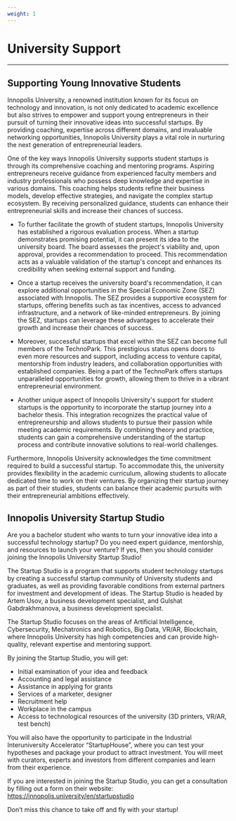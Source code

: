 ```yaml
---
weight: 1
---
```

# **University Support**    
---
## **Supporting Young Innovative Students**
  
Innopolis University, a renowned institution known for its focus on technology and innovation, is not only dedicated to academic excellence but also strives to empower and support young entrepreneurs in their pursuit of turning their innovative ideas into successful startups. By providing coaching, expertise across different domains, and invaluable networking opportunities, Innopolis University plays a vital role in nurturing the next generation of entrepreneurial leaders.

One of the key ways Innopolis University supports student startups is through its comprehensive coaching and mentoring programs. Aspiring entrepreneurs receive guidance from experienced faculty members and industry professionals who possess deep knowledge and expertise in various domains. This coaching helps students refine their business models, develop effective strategies, and navigate the complex startup ecosystem. By receiving personalized guidance, students can enhance their entrepreneurial skills and increase their chances of success.

- To further facilitate the growth of student startups, Innopolis University has established a rigorous evaluation process. When a startup demonstrates promising potential, it can present its idea to the university board. The board assesses the project's viability and, upon approval, provides a recommendation to proceed. This recommendation acts as a valuable validation of the startup's concept and enhances its credibility when seeking external support and funding.

- Once a startup receives the university board's recommendation, it can explore additional opportunities in the Special Economic Zone (SEZ) associated with Innopolis. The SEZ provides a supportive ecosystem for startups, offering benefits such as tax incentives, access to advanced infrastructure, and a network of like-minded entrepreneurs. By joining the SEZ, startups can leverage these advantages to accelerate their growth and increase their chances of success.

- Moreover, successful startups that excel within the SEZ can become full members of the TechnoPark. This prestigious status opens doors to even more resources and support, including access to venture capital, mentorship from industry leaders, and collaboration opportunities with established companies. Being a part of the TechnoPark offers startups unparalleled opportunities for growth, allowing them to thrive in a vibrant entrepreneurial environment.

- Another unique aspect of Innopolis University's support for student startups is the opportunity to incorporate the startup journey into a bachelor thesis. This integration recognizes the practical value of entrepreneurship and allows students to pursue their passion while meeting academic requirements. By combining theory and practice, students can gain a comprehensive understanding of the startup process and contribute innovative solutions to real-world challenges.

Furthermore, Innopolis University acknowledges the time commitment required to build a successful startup. To accommodate this, the university provides flexibility in the academic curriculum, allowing students to allocate dedicated time to work on their ventures. By organizing their startup journey as part of their studies, students can balance their academic pursuits with their entrepreneurial ambitions effectively.

## **Innopolis University Startup Studio**

Are you a bachelor student who wants to turn your innovative idea into a successful technology startup? Do you need expert guidance, mentorship, and resources to launch your venture? If yes, then you should consider joining the Innopolis University Startup Studio!

The Startup Studio is a program that supports student technology startups by creating a successful startup community of University students and graduates, as well as providing favorable conditions from external partners for investment and development of ideas. The Startup Studio is headed by Artem Usov, a business development specialist, and Gulshat Gabdrakhmanova, a business development specialist.

The Startup Studio focuses on the areas of Artificial Intelligence, Cybersecurity, Mechatronics and Robotics, Big Data, VR/AR, Blockchain, where Innopolis University has high competencies and can provide high-quality, relevant expertise and mentoring support.

By joining the Startup Studio, you will get:

- Initial examination of your idea and feedback
- Accounting and legal assistance
- Assistance in applying for grants
- Services of a marketer, designer
- Recruitment help
- Workplace in the campus
- Access to technological resources of the university (3D printers, VR/AR, test bench)

You will also have the opportunity to participate in the Industrial Interuniversity Accelerator “StartupHouse”, where you can test your hypotheses and package your product to attract investment. You will meet with curators, experts and investors from different companies and learn from their experience.

If you are interested in joining the Startup Studio, you can get a consultation by filling out a form on their website: https://innopolis.university/en/startupstudio

Don’t miss this chance to take off and fly with your startup!